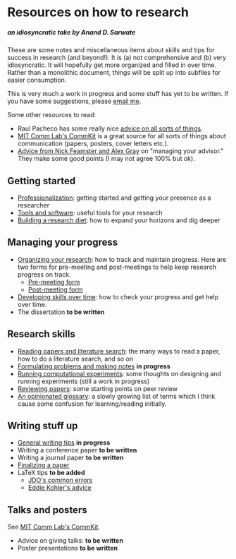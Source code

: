 # Resources on how to research

##### an idiosyncratic take by Anand D. Sarwate

These are some notes and miscellaneous items about skills and tips for success in research (and beyond!). It is (a) not comprehensive and (b) very idiosyncratic. It will hopefully get more organized and filled in over time. Rather than a monolithic document, things will be split up into subfiles for easier consumption.

This is very much a work in progress and some stuff has yet to be written. If you have some suggestions, please [email me](mailto:anand.sarwate@rutgers.edu).

Some other resources to read:

* Raul Pacheco has some really nice [advice on all sorts of things](http://www.raulpacheco.org/resources/).
* [MIT Comm Lab's CommKit](https://mitcommlab.mit.edu/eecs/use-the-commkit/) is a great source for all sorts of things about communication (papers, posters, cover letters etc.).
* [Advice from Nick Feamster and Alex Gray](https://greatresearch.org/2013/08/14/managing-your-advisor/) on "managing your advisor." They make some good points (I may not agree 100% but ok).

## Getting started

* [Professionalization](ProfessionalStuff.md): getting started and getting your presence as a researcher
* [Tools and software](Tools.md): useful tools for your research
* [Building a research diet](ResearchInputs.md): how to expand your horizons and dig deeper

## Managing your progress

* [Organizing your research](OrganizingWork.md): how to track and maintain progress. Here are two forms for pre-meeting and post-meetings to help keep research progress on track.
   * [Pre-meeting form](PreMtgForm.md)
   * [Post-meeting form](PostMtgForm.md)
* [Developing skills over time](DevelopingSkills.md):  how to check your progress and get help over time.
* The dissertation **to be written**

## Research skills

* [Reading papers and literature search](ReadingSkills.md): the many ways to read a paper, how to do a literature search, and so on
* [Formulating problems and making notes](MakingWriteups.md) **in progress**
* [Running computational experiments](Experiments.md): some thoughts on designing and running experiments (still a work in progress)
* [Reviewing papers](Reviewing.md): some starting points on peer review
* [An opinionated glossary](OpinionatedGlossary.md): a slowly growing list of terms which I think cause some confusion for learning/reading initially. 

## Writing stuff up

* [General writing tips](WritingTips.md) **in progress**
* Writing a conference paper **to be written**
* Writing a journal paper **to be written**
* [Finalizing a paper](WritingEndgame.md)
* LaTeX tips **to be added**
   * [JDO's common errors](https://web.ece.ucdavis.edu/~jowens/commonerrors.html)
   * [Eddie Kohler's advice](https://www.read.seas.harvard.edu/~kohler/latex.html)

## Talks and posters

See [MIT Comm Lab's CommKit](https://mitcommlab.mit.edu/eecs/use-the-commkit/).

* Advice on giving talks: **to be written**
* Poster presentations **to be written**
